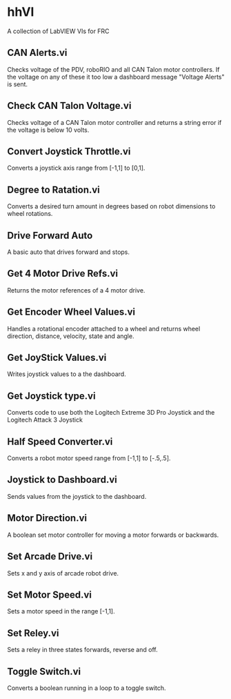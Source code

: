 # hhVI
A collection of LabVIEW VIs for FRC

## CAN Alerts.vi
Checks voltage of the PDV, roboRIO and all CAN Talon motor controllers. If the voltage on any of these it too low a dashboard message "Voltage Alerts" is sent.
## Check CAN Talon Voltage.vi
Checks voltage of a CAN Talon motor controller and returns a string error if the voltage is below 10 volts.
## Convert Joystick Throttle.vi
Converts a joystick axis range from [-1,1] to [0,1].
## Degree to Ratation.vi
Converts a desired turn amount in degrees based on robot dimensions to wheel rotations.
## Drive Forward Auto
A basic auto that drives forward and stops.
## Get 4 Motor Drive Refs.vi
Returns the motor references of a 4 motor drive.
## Get Encoder Wheel Values.vi
Handles a rotational encoder attached to a wheel and returns wheel direction, distance, velocity, state and angle.
## Get JoyStick Values.vi
Writes joystick values to a the dashboard.
## Get Joystick type.vi
Converts code to use both the Logitech Extreme 3D Pro Joystick and the Logitech Attack 3 Joystick
## Half Speed Converter.vi
Converts a robot motor speed range from [-1,1] to [-.5,.5].
## Joystick to Dashboard.vi
Sends values from the joystick to the dashboard.
## Motor Direction.vi
A boolean set motor controller for moving a motor forwards or backwards.
## Set Arcade Drive.vi
Sets x and y axis of arcade robot drive.
## Set Motor Speed.vi
Sets a motor speed in the range [-1,1].
## Set Reley.vi
Sets a reley in three states forwards, reverse and off.
## Toggle Switch.vi
Converts a boolean running in a loop to a toggle switch.